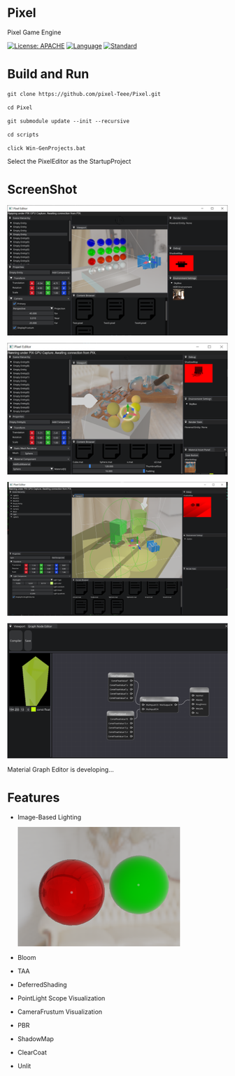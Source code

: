 # Pixel
Pixel Game Engine

[![License: APACHE](https://img.shields.io/hexpm/l/apa)](https://opensource.org/licenses/MIT)
[![Language](https://img.shields.io/badge/language-C++-blue.svg)](https://isocpp.org/)
[![Standard](https://img.shields.io/badge/c%2B%2B-17-blue.svg)](https://en.wikipedia.org/wiki/C%2B%2B17)

# Build and Run
`git clone https://github.com/pixel-Teee/Pixel.git`

`cd Pixel`

`git submodule update --init --recursive`

`cd scripts`

`click Win-GenProjects.bat`

Select the PixelEditor as the StartupProject

# ScreenShot

![ReadMe1](./ScreenShots/ReadMe1.png)

![ReadMe2](./ScreenShots/ReadMe2.png)

![ReadMe3](./ScreenShots/ReadMe3.png)

![ReadMe3](./ScreenShots/ReadMe4.png)

Material Graph Editor is developing...

# Features

- Image-Based Lighting

  ![](ScreenShots/IBL.png)

- Bloom
- TAA
- DeferredShading
- PointLight Scope Visualization
- CameraFrustum Visualization
- PBR
- ShadowMap
- ClearCoat
- Unlit

